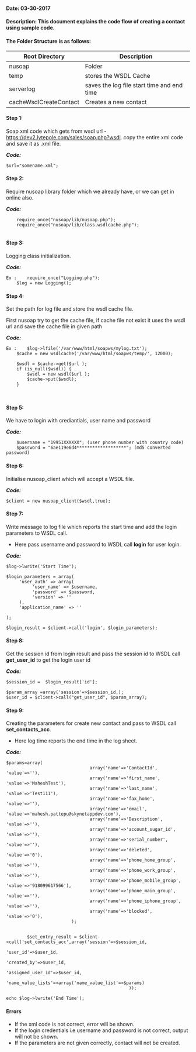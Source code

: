 #### Date: 03-30-2017
#### Description: This document explains the code flow of creating a contact using sample code.

#### The Folder Structure is as follows:
   
   
   Root Directory | Description
------------ | -------------
nusoap | Folder |
temp | stores the WSDL Cache | 
serverlog | saves the log file start time and end time |
cacheWsdlCreateContact | Creates a new contact |

#### Step 1:

Soap xml code which gets from wsdl url - https://dev2.lytepole.com/sales/soap.php?wsdl. copy the entire xml code and save it as .xml file.

**_Code:_**
	
```
$url="somename.xml";

```

#### Step 2:

Require nusoap library folder which we already have, or we can get in online also.

**_Code:_**
	
```
	require_once("nusoap/lib/nusoap.php");
	require_once("nusoap/lib/class.wsdlcache.php");
  
  ```
  
  #### Step 3:
  
  Logging class initialization.
  
  **_Code:_**
	
```
Ex :	require_once("Logging.php");
	$log = new Logging();
```

#### Step 4:

Set the path for log file and store the wsdl cache file.

First nusoap try to get the cache file, if cache file not exist it uses the wsdl url and save the cache file in given path


  **_Code:_**
	
```
Ex : 	$log->lfile('/var/www/html/soapws/mylog.txt');
	$cache = new wsdlcache('/var/www/html/soapws/temp/', 12000);

	$wsdl = $cache->get($url );
	if (is_null($wsdl)) {
		$wsdl = new wsdl($url );
		$cache->put($wsdl);
	}
  
 
```

#### Step 5:

We have to login with crediantials, user name and password

**_Code:_**
	
```
	$username = "19951XXXXXX"; (user phone number with country code)
  	$password = "6ae119e6d4*******************"; (md5 converted password)
```

#### Step 6:

Initialise nusoap_client which will accept a WSDL file.

**_Code:_**
	
```
$client = new nusoap_client($wsdl,true);

```

#### Step 7:

Write message to log file which reports the start time and add the login parameters to WSDL call.

- Here pass username and password to WSDL call **login** for user login.

**_Code:_**
	
```
$log->lwrite('Start Time');
    
$login_parameters = array(
     'user_auth' => array(
          'user_name' => $username,
          'password' => $password,
          'version' => ''
     ),
     'application_name' => ''
        
);
    
$login_result = $client->call('login', $login_parameters);
```

#### Step 8:

Get the session id from login result and pass the session id to WSDL call **get_user_id** to get the login user id


**_Code:_**
	
```
$session_id =  $login_result['id'];

$param_array =array('session'=>$session_id,);
$user_id = $client->call("get_user_id", $param_array);

```

#### Step 9:

Creating the parameters for create new contact and pass to WSDL call **set_contacts_acc**.

- Here log time reports the end time in the log sheet.

**_Code:_**
	
```
$params=array(
								array('name'=>'ContactId', 'value'=>''),   
                                array('name'=>'first_name', 'value'=>'MaheshTest'),     
								array('name'=>'last_name', 'value'=>'Test111'),
								array('name'=>'fax_home', 'value'=>''),   
								array('name'=>'email', 'value'=>'mahesh.pattepu@skynetappdev.com'),
								array('name'=>'Description', 'value'=>''),   
								array('name'=>'account_sugar_id', 'value'=>''),   
								array('name'=>'serial_number', 'value'=>''),      
								array('name'=>'deleted', 'value'=>'0'),   	                               
								array('name'=>'phone_home_group', 'value'=>''),  
								array('name'=>'phone_work_group', 'value'=>''), 
								array('name'=>'phone_mobile_group', 'value'=>'918099617566'), 
								array('name'=>'phone_main_group', 'value'=>''), 
								array('name'=>'phone_iphone_group', 'value'=>''), 
								array('name'=>'blocked', 'value'=>'0'),                               
                         );
						 
		
		$set_entry_result = $client->call('set_contacts_acc',array('session'=>$session_id,
																	'user_id'=>$user_id,
                                                                    'created_by'=>$user_id,
																	'assigned_user_id'=>$user_id,
                                                                   	'name_value_lists'=>array('name_value_list'=>$params)
                                               ));

echo $log->lwrite('End Time');
 ```
 


#### Errors

- If the xml code is not correct, error will be shown.
- If the login credentials i.e username and password is not correct, output will not be shown.
- If the parameters are not given correctly, contact will not be created.



